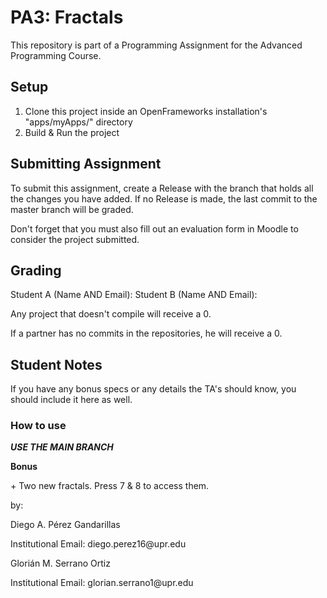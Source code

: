 # PA3: Fractals
 This repository is part of a Programming Assignment for the Advanced Programming Course.

## Setup
1. Clone this project inside an OpenFrameworks installation's "apps/myApps/" directory
2. Build & Run the project

## Submitting Assignment
To submit this assignment, create a Release with the branch that holds all the changes you have added. If no Release is made, the last commit to the master branch will be graded.

Don't forget that you must also fill out an evaluation form in Moodle to consider the project submitted.

## Grading

Student A (Name AND Email):
Student B (Name AND Email):

Any project that doesn't compile will receive a 0.

If a partner has no commits in the repositories, he will receive a 0.

## Student Notes
If you have any bonus specs or any details the TA's should know, you should include it here as well.


<h3>How to use</h3>

<p><b><i>USE THE MAIN BRANCH</b></i></p>


<b>Bonus</b>
<p>+ Two new fractals. Press 7 & 8 to access them.</p>



by:
<p>Diego A. Pérez Gandarillas </p>
</p>Institutional Email: diego.perez16@upr.edu </p>
<p>Glorián M. Serrano Ortiz  </p>
</p>Institutional Email: glorian.serrano1@upr.edu </p>
